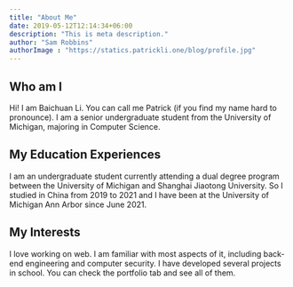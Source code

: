 ```yaml
---
title: "About Me"
date: 2019-05-12T12:14:34+06:00
description: "This is meta description."
author: "Sam Robbins"
authorImage : "https://statics.patrickli.one/blog/profile.jpg"
---
```


## Who am I

Hi! I am Baichuan Li. You can call me Patrick (if you find my name hard to pronounce). I am a senior undergraduate student from the University of Michigan, majoring in Computer Science. 

## My Education Experiences

I am an undergraduate student currently attending a dual degree program between the University of Michigan and Shanghai Jiaotong University. So I studied in China from 2019 to 2021 and I have been at the University of Michigan Ann Arbor since June 2021.

## My Interests

I love working on web. I am familiar with most aspects of it, including back-end engineering and computer security. I have developed several projects in school. You can check the portfolio tab and see all of them. 
